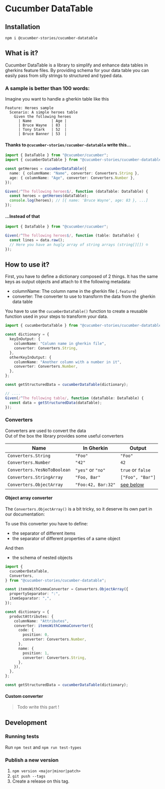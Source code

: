 # Cucumber DataTable

## Installation

`npm i @cucumber-stories/cucumber-datatable`

## What is it?

Cucumber DataTable is a library to simplify and enhance data tables in gherkins feature files.
By providing schema for your data table you can easily pass from silly strings to structured and typed data.

### A sample is better than 100 words:

Imagine you want to handle a gherkin table like this

```gherkin
Feature: Heroes sample
  Scenario: A simple heroes table
    Given the following heroes
      | Name         | Age |
      | Bruce Wayne  | 83  |
      | Tony Stark   | 52  |
      | Bruce Banner | 53  |
```

#### Thanks to `@cucumber-stories/cucumber-datatable` write this...

```typescript
import { DataTable } from "@cucumber/cucumber";
import { cucumberDataTable } from "@cucumber-stories/cucumber-datatable";

const getHeroes = cucumberDataTable({
  name: { columnName: "Name", converter: Converters.String },
  age: { columnName: "Age", converter: Converters.Number },
});

Given(/^The following heroes$/, function (dataTable: DataTable) {
  const heroes = getHeroes(dataTable);
  console.log(heroes); // [{ name: 'Bruce Wayne', age: 83 }, ...]
});
```

#### ...Instead of that

```typescript
import { DataTable } from "@cucumber/cucumber";

Given(/^The following heroes$/, function (table: DataTable) {
  const lines = data.raw();
  // Here you have an hugly array of string arrays (string[][]) ☹️
});
```

## How to use it?

First, you have to define a dictionary composed of 2 things.
It has the same keys as output objects and attach to it the following metadata:

- columnName: The column name in the gherkin file (`.feature`)
- converter: The converter to use to transform the data from the gherkin data table

You have to use the `cucumberDataTable()` function to create a reusable function used in your steps to transform your
data.

```typescript
import { cucumberDataTable } from "@cucumber-stories/cucumber-datatable";

const dictionary = {
  keyInOutput: {
    columnName: "Column name in gherkin file",
    converter: Converters.String,
  },
  otherKeyInOutput: {
    columnName: "Another column with a number in it",
    converter: Converters.Number,
  },
};

const getStructuredData = cucumberDataTable(dictionary);

// ....
Given(/^The following table/, function (dataTable: DataTable) {
  const data = getStructuredData(dataTable);
});
```

### Converters

Converters are used to convert the data  
Out of the box the library provides some useful converters

| Name                        | In Gherkin         | Output                               |
| --------------------------- | ------------------ | ------------------------------------ |
| `Converters.String`         | `"Foo"`            | `"Foo"`                              |
| `Converters.Number`         | `"42"`             | `42`                                 |
| `Converters.YesNoToBoolean` | `"yes"` or `"no"`  | `true` or `false`                    |
| `Converters.StringArray`    | `"Foo, Bar"`       | `["Foo", "Bar"]`                     |
| `Converters.ObjectArray`    | `"Foo:42, Bar:32"` | [see below](#object-array-converter) |

#### Object array converter

The `Converters.ObjectArray()` is a bit tricky, so it deserve its own part in our documentation:

To use this converter you have to define:

- the separator of different items
- the separator of different properties of a same object

And then

- the schema of nested objects

```typescript
import {
  cucumberDataTable,
  Converters,
} from "@cucumber-stories/cucumber-datatable";

const itemsWithCommaConverter = Converters.ObjectArray({
  propertySeparator: ":",
  itemSeparator: ",",
});

const dictionary = {
  productAttributes: {
    columnName: "Attributes",
    converter: itemsWithCommaConverter({
      code: {
        position: 0,
        converter: Converters.Number,
      },
      name: {
        position: 1,
        converter: Converters.String,
      },
    }),
  },
};

const getStructuredData = cucumberDataTable(dictionary);
```

#### Custom converter

> Todo write this part !

## Development

### Running tests

Run `npm test` and `npm run test-types`

### Publish a new version

1. `npm version <major|minor|patch>`
2. `git push --tags`
3. Create a release on this tag.
